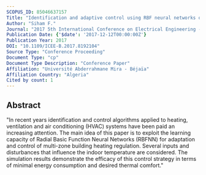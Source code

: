 ```yaml
---
SCOPUS_ID: 85046637157
Title: "Identification and adaptive control using RBF neural networks of multi-zone building heating system"
Author: "Siham F."
Journal: "2017 5th International Conference on Electrical Engineering - Boumerdes, ICEE-B 2017"
Publication Date: {'$date': '2017-12-12T00:00:00Z'}
Publication Year: 2017
DOI: "10.1109/ICEE-B.2017.8192104"
Source Type: "Conference Proceeding"
Document Type: "cp"
Document Type Description: "Conference Paper"
Affiliation: "Université Abderrahmane Mira - Béjaïa"
Affiliation Country: "Algeria"
Cited by count: 1
---
```


## Abstract
"In recent years identification and control algorithms applied to heating, ventilation and air conditioning (HVAC) systems have been paid an increasing attention. The main idea of this paper is to exploit the learning capacity of Radial Basic Function Neural Networks (RBFNN) for adaptation and control of multi-zone building heating regulation. Several inputs and disturbances that influence the indoor temperature are considered. The simulation results demonstrate the efficacy of this control strategy in terms of minimal energy consumption and desired thermal comfort."
